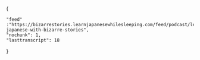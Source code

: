 {

    "feed" :"https://bizarrestories.learnjapanesewhilesleeping.com/feed/podcast/learn-japanese-with-bizarre-stories",
    "nochunk": 1,
    "lasttranscript": 18

}